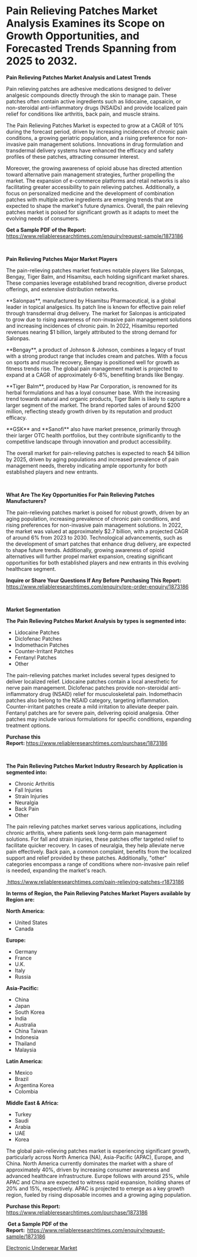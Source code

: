 <p><h1>Pain Relieving Patches Market Analysis Examines its Scope on Growth Opportunities, and Forecasted Trends Spanning from 2025 to 2032.</h1></p><p><strong>Pain Relieving Patches Market Analysis and Latest Trends</strong></p>
<p><p>Pain relieving patches are adhesive medications designed to deliver analgesic compounds directly through the skin to manage pain. These patches often contain active ingredients such as lidocaine, capsaicin, or non-steroidal anti-inflammatory drugs (NSAIDs) and provide localized pain relief for conditions like arthritis, back pain, and muscle strains. </p><p>The Pain Relieving Patches Market is expected to grow at a CAGR of 10% during the forecast period, driven by increasing incidences of chronic pain conditions, a growing geriatric population, and a rising preference for non-invasive pain management solutions. Innovations in drug formulation and transdermal delivery systems have enhanced the efficacy and safety profiles of these patches, attracting consumer interest. </p><p>Moreover, the growing awareness of opioid abuse has directed attention toward alternative pain management strategies, further propelling the market. The expansion of e-commerce platforms and retail networks is also facilitating greater accessibility to pain relieving patches. Additionally, a focus on personalized medicine and the development of combination patches with multiple active ingredients are emerging trends that are expected to shape the market's future dynamics. Overall, the pain relieving patches market is poised for significant growth as it adapts to meet the evolving needs of consumers.</p></p>
<p><strong>Get a Sample PDF of the Report:&nbsp;</strong> <a href="https://www.reliableresearchtimes.com/enquiry/request-sample/1873186?utm_campaign=2006&utm_medium=2&utm_source=Github&utm_content=ia&utm_term=04042025&utm_id=pain-relieving-patches">https://www.reliableresearchtimes.com/enquiry/request-sample/1873186</a></p>
<p>&nbsp;</p>
<p><strong>Pain Relieving Patches Major Market Players</strong></p>
<p><p>The pain-relieving patches market features notable players like Salonpas, Bengay, Tiger Balm, and Hisamitsu, each holding significant market shares. These companies leverage established brand recognition, diverse product offerings, and extensive distribution networks.</p><p>**Salonpas**, manufactured by Hisamitsu Pharmaceutical, is a global leader in topical analgesics. Its patch line is known for effective pain relief through transdermal drug delivery. The market for Salonpas is anticipated to grow due to rising awareness of non-invasive pain management solutions and increasing incidences of chronic pain. In 2022, Hisamitsu reported revenues nearing $1 billion, largely attributed to the strong demand for Salonpas.</p><p>**Bengay**, a product of Johnson & Johnson, combines a legacy of trust with a strong product range that includes cream and patches. With a focus on sports and muscle recovery, Bengay is positioned well for growth as fitness trends rise. The global pain management market is projected to expand at a CAGR of approximately 6-8%, benefiting brands like Bengay.</p><p>**Tiger Balm**, produced by Haw Par Corporation, is renowned for its herbal formulations and has a loyal consumer base. With the increasing trend towards natural and organic products, Tiger Balm is likely to capture a larger segment of the market. The brand reported sales of around $200 million, reflecting steady growth driven by its reputation and product efficacy.</p><p>**GSK** and **Sanofi** also have market presence, primarily through their larger OTC health portfolios, but they contribute significantly to the competitive landscape through innovation and product accessibility.</p><p>The overall market for pain-relieving patches is expected to reach $4 billion by 2025, driven by aging populations and increased prevalence of pain management needs, thereby indicating ample opportunity for both established players and new entrants.</p></p>
<p>&nbsp;</p>
<p><strong>What Are The Key Opportunities For Pain Relieving Patches Manufacturers?</strong></p>
<p><p>The pain-relieving patches market is poised for robust growth, driven by an aging population, increasing prevalence of chronic pain conditions, and rising preferences for non-invasive pain management solutions. In 2022, the market was valued at approximately $2.7 billion, with a projected CAGR of around 6% from 2023 to 2030. Technological advancements, such as the development of smart patches that enhance drug delivery, are expected to shape future trends. Additionally, growing awareness of opioid alternatives will further propel market expansion, creating significant opportunities for both established players and new entrants in this evolving healthcare segment.</p></p>
<p><strong>Inquire or Share Your Questions If Any Before Purchasing This Report:</strong> <a href="https://www.reliableresearchtimes.com/enquiry/pre-order-enquiry/1873186?utm_campaign=2006&utm_medium=2&utm_source=Github&utm_content=ia&utm_term=04042025&utm_id=pain-relieving-patches">https://www.reliableresearchtimes.com/enquiry/pre-order-enquiry/1873186</a></p>
<p>&nbsp;</p>
<p><strong>Market Segmentation</strong></p>
<p><strong>The Pain Relieving Patches Market Analysis by types is segmented into:</strong></p>
<p><ul><li>Lidocaine Patches</li><li>Diclofenac Patches</li><li>Indomethacin Patches</li><li>Counter-Irritant Patches</li><li>Fentanyl Patches</li><li>Other</li></ul></p>
<p><p>The pain-relieving patches market includes several types designed to deliver localized relief. Lidocaine patches contain a local anesthetic for nerve pain management. Diclofenac patches provide non-steroidal anti-inflammatory drug (NSAID) relief for musculoskeletal pain. Indomethacin patches also belong to the NSAID category, targeting inflammation. Counter-irritant patches create a mild irritation to alleviate deeper pain. Fentanyl patches are for severe pain, delivering opioid analgesia. Other patches may include various formulations for specific conditions, expanding treatment options.</p></p>
<p><strong>Purchase this Report:&nbsp;</strong><a href="https://www.reliableresearchtimes.com/purchase/1873186?utm_campaign=2006&utm_medium=2&utm_source=Github&utm_content=ia&utm_term=04042025&utm_id=pain-relieving-patches">https://www.reliableresearchtimes.com/purchase/1873186</a></p>
<p>&nbsp;</p>
<p><strong>The Pain Relieving Patches Market Industry Research by Application is segmented into:</strong></p>
<p><ul><li>Chronic Arthritis</li><li>Fall Injuries</li><li>Strain Injuries</li><li>Neuralgia</li><li>Back Pain</li><li>Other</li></ul></p>
<p><p>The pain relieving patches market serves various applications, including chronic arthritis, where patients seek long-term pain management solutions. For fall and strain injuries, these patches offer targeted relief to facilitate quicker recovery. In cases of neuralgia, they help alleviate nerve pain effectively. Back pain, a common complaint, benefits from the localized support and relief provided by these patches. Additionally, "other" categories encompass a range of conditions where non-invasive pain relief is needed, expanding the market's reach.</p></p>
<p><a href="https://www.reliableresearchtimes.com/pain-relieving-patches-r1873186?utm_campaign=2006&utm_medium=2&utm_source=Github&utm_content=ia&utm_term=04042025&utm_id=pain-relieving-patches">&nbsp;https://www.reliableresearchtimes.com/pain-relieving-patches-r1873186</a></p>
<p><strong>In terms of Region, the Pain Relieving Patches Market Players available by Region are:</strong></p>
<p>
    <p> <strong> North America: </strong>
        <ul>
            <li>United States</li>
            <li>Canada</li>
        </ul>
        </p> 
    <p> <strong> Europe: </strong>
        <ul>
            <li>Germany</li>
            <li>France</li>
            <li>U.K.</li>
            <li>Italy</li>
            <li>Russia</li>
        </ul>
        </p> 
    <p> <strong> Asia-Pacific: </strong>
        <ul>
            <li>China</li>
            <li>Japan</li>
            <li>South Korea</li>
            <li>India</li>
            <li>Australia</li>
            <li>China Taiwan</li>
            <li>Indonesia</li>
            <li>Thailand</li>
            <li>Malaysia</li>
        </ul>
        </p> 
    <p> <strong> Latin America: </strong>
        <ul>
            <li>Mexico</li>
            <li>Brazil</li>
            <li>Argentina Korea</li>
            <li>Colombia</li>
        </ul>
        </p> 
    <p> <strong> Middle East & Africa: </strong>
        <ul>
            <li>Turkey</li>
            <li>Saudi</li>
            <li>Arabia</li>
            <li>UAE</li>
            <li>Korea</li>
        </ul>
    </p>
    </p>
<p><p>The global pain-relieving patches market is experiencing significant growth, particularly across North America (NA), Asia-Pacific (APAC), Europe, and China. North America currently dominates the market with a share of approximately 40%, driven by increasing consumer awareness and advanced healthcare infrastructure. Europe follows with around 25%, while APAC and China are expected to witness rapid expansion, holding shares of 20% and 15%, respectively. APAC is projected to emerge as a key growth region, fueled by rising disposable incomes and a growing aging population.</p></p>
<p><strong>Purchase this Report: </strong><a href="https://www.reliableresearchtimes.com/purchase/1873186?utm_campaign=2006&utm_medium=2&utm_source=Github&utm_content=ia&utm_term=04042025&utm_id=pain-relieving-patches">https://www.reliableresearchtimes.com/purchase/1873186</a></p>
<p>&nbsp;<strong>Get a Sample PDF of the Report:&nbsp;&nbsp;</strong><a href="https://www.reliableresearchtimes.com/enquiry/request-sample/1873186?utm_campaign=2006&utm_medium=2&utm_source=Github&utm_content=ia&utm_term=04042025&utm_id=pain-relieving-patches">https://www.reliableresearchtimes.com/enquiry/request-sample/1873186</a></p>
<p><strong></strong></p>
<p><p><a href="https://github.com/Krish2023na/Market-Research-Report-List-7/blob/main/electronic-underwear-market.md?utm_campaign=2006&utm_medium=2&utm_source=Github&utm_content=ia&utm_term=04042025&utm_id=pain-relieving-patches">Electronic Underwear Market</a></p></p>